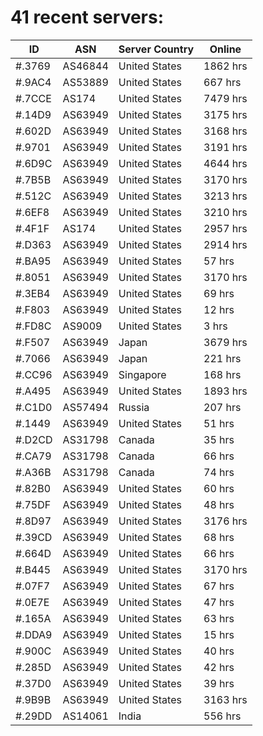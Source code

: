 # 41 recent servers:

| ID | ASN | Server Country | Online |
| ------ | ------ | ------ | ------ |
| #.3769 | AS46844 | United States | 1862 hrs |
| #.9AC4 | AS53889 | United States | 667 hrs |
| #.7CCE | AS174 | United States | 7479 hrs |
| #.14D9 | AS63949 | United States | 3175 hrs |
| #.602D | AS63949 | United States | 3168 hrs |
| #.9701 | AS63949 | United States | 3191 hrs |
| #.6D9C | AS63949 | United States | 4644 hrs |
| #.7B5B | AS63949 | United States | 3170 hrs |
| #.512C | AS63949 | United States | 3213 hrs |
| #.6EF8 | AS63949 | United States | 3210 hrs |
| #.4F1F | AS174 | United States | 2957 hrs |
| #.D363 | AS63949 | United States | 2914 hrs |
| #.BA95 | AS63949 | United States | 57 hrs |
| #.8051 | AS63949 | United States | 3170 hrs |
| #.3EB4 | AS63949 | United States | 69 hrs |
| #.F803 | AS63949 | United States | 12 hrs |
| #.FD8C | AS9009 | United States | 3 hrs |
| #.F507 | AS63949 | Japan | 3679 hrs |
| #.7066 | AS63949 | Japan | 221 hrs |
| #.CC96 | AS63949 | Singapore | 168 hrs |
| #.A495 | AS63949 | United States | 1893 hrs |
| #.C1D0 | AS57494 | Russia | 207 hrs |
| #.1449 | AS63949 | United States | 51 hrs |
| #.D2CD | AS31798 | Canada | 35 hrs |
| #.CA79 | AS31798 | Canada | 66 hrs |
| #.A36B | AS31798 | Canada | 74 hrs |
| #.82B0 | AS63949 | United States | 60 hrs |
| #.75DF | AS63949 | United States | 48 hrs |
| #.8D97 | AS63949 | United States | 3176 hrs |
| #.39CD | AS63949 | United States | 68 hrs |
| #.664D | AS63949 | United States | 66 hrs |
| #.B445 | AS63949 | United States | 3170 hrs |
| #.07F7 | AS63949 | United States | 67 hrs |
| #.0E7E | AS63949 | United States | 47 hrs |
| #.165A | AS63949 | United States | 63 hrs |
| #.DDA9 | AS63949 | United States | 15 hrs |
| #.900C | AS63949 | United States | 40 hrs |
| #.285D | AS63949 | United States | 42 hrs |
| #.37D0 | AS63949 | United States | 39 hrs |
| #.9B9B | AS63949 | United States | 3163 hrs |
| #.29DD | AS14061 | India | 556 hrs |

